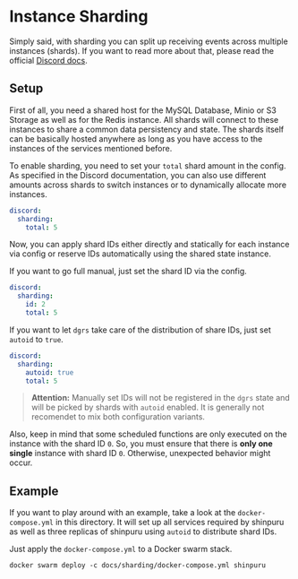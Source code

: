# Instance Sharding

Simply said, with sharding you can split up receiving events across multiple instances (shards). If you want to read more about that, please read the official [Discord docs](https://discord.com/developers/docs/topics/gateway#sharding).

## Setup

First of all, you need a shared host for the MySQL Database, Minio or S3 Storage as well as for the Redis instance. All shards will connect to these instances to share a common data persistency and state. The shards itself can be basically hosted anywhere as long as you have access to the instances of the services mentioned before.

To enable sharding, you need to set your `total` shard amount in the config. As specified in the Discord documentation, you can also use different amounts across shards to switch instances or to dynamically allocate more instances.
```yml
discord:
  sharding:
    total: 5
```

Now, you can apply shard IDs either directly and statically for each instance via config or reserve IDs automatically using the shared state instance.

If you want to go full manual, just set the shard ID via the config.
```yml
discord:
  sharding:
    id: 2
    total: 5
```

If you want to let `dgrs` take care of the distribution of share IDs, just set `autoid` to `true`.
```yml
discord:
  sharding:
    autoid: true
    total: 5
```

> **Attention:** Manually set IDs will not be registered in the `dgrs` state and will be picked by shards with `autoid` enabled. It is generally not recomendet to mix both configuration variants.

Also, keep in mind that some scheduled functions are only executed on the instance with the shard ID `0`. So, you must ensure that there is **only one single** instance with shard ID `0`. Otherwise, unexpected behavior might occur. 

## Example

If you want to play around with an example, take a look at the `docker-compose.yml` in this directory. It will set up all services required by shinpuru as well as three replicas of shinpuru using `autoid` to distribute shard IDs.

Just apply the `docker-compose.yml` to a Docker swarm stack.
```
docker swarm deploy -c docs/sharding/docker-compose.yml shinpuru
```